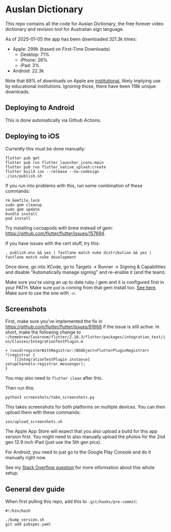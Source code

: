 # Auslan Dictionary

This repo contains all the code for Auslan Dictionary, the free forever video dictionary and revision tool for Australian sign language.

As of 2025-01-05 the app has been downloaded 321.3k times:
- Apple: 299k (based on First-Time Downloads)
  - Desktop: 71%
  - iPhone: 26%
  - iPad: 3%
- Android: 22.3k

Note that 68% of downloads on Apple are [institutional](https://apple.stackexchange.com/a/428958), likely implying use by educational institutions. Ignoring those, there have been 118k unique downloads.

## Deploying to Android
This is done automatically via Github Actions.

## Deploying to iOS
Currently this must be done manually:
```
flutter pub get
flutter pub run flutter_launcher_icons:main
flutter pub run flutter_native_splash:create
flutter build ios --release --no-codesign
./ios/publish.sh
```

If you run into problems with this, run some combination of these commands:
```
rm Gemfile.lock
sudo gem cleanup
sudo gem update
bundle install
pod install
```

Try installing cocoapods with brew instead of gem: https://github.com/flutter/flutter/issues/157694.

If you have issues with the cert stuff, try this:
```
. publish.env && yes | fastlane match nuke distribution && yes | fastlane match nuke development
```

Once done, go into XCode, go to Targets -> Runner -> Signing & Capabilities and disable "Automatically manage signing" and re-enable it (and the team).

Make sure you're using an up to date ruby / gem and it is configured first in your PATH. Make sure `pod` is coming from that gem install too. [See here](https://stackoverflow.com/questions/20755044/how-do-i-install-cocoapods). Make sure to use the one with `-n`.

## Screenshots
First, make sure you've implemented the fix in https://github.com/flutter/flutter/issues/91668 if the issue is still active. In short, make the following change to `~/homebrew/Caskroom/flutter/2.10.3/flutter/packages/integration_test/ios/Classes/IntegrationTestPlugin.m`
```
+ (void)registerWithRegistrar:(NSObject<FlutterPluginRegistrar> *)registrar {
    [[IntegrationTestPlugin instance] setupChannels:registrar.messenger];
}
```

You may also need to `flutter clean` after this.

Then run this:
```
python3 screenshots/take_screenshots.py
```

This takes screenshots for both platforms on multiple devices. You can then upload them with these commands:
```
ios/upload_screenshots.sh
```
The Apple App Store will expect that you also upload a build for this app version first. You might need to also manually upload the photos for the 2nd gen 12.9 inch iPad (just use the 5th gen pics).

For Android, you need to just go to the Google Play Console and do it manually right now.

See my [Stack Overflow question](https://stackoverflow.com/questions/71699078/how-to-locate-elements-in-ios-ui-test-for-flutter-fastlane-screnshots/71801310#71801310) for more information about this whole setup.

## General dev guide
When first pulling this repo, add this to `.git/hooks/pre-commit`:
```
#!/bin/bash

./bump_version.sh
git add pubspec.yaml
```
